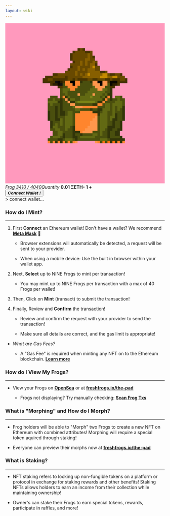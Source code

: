 ```yaml
---
layout: wiki
---
```


<title>freshfrogs.io/wiki 🍀</title>

<div class="minting-display">
    <div id="mintingTray" class="mintingTray">
        <div class="frog-tray" id="frog-tray-1"><img class="frog_img" src="../frog/3410.png"></div>
        <i class="label_mint">Frog 3410 / 4040</i><i class="label_q">Quantity</i>
        <b class="frog_mint">0.01 ΞETH</b><b class="frog_q"><b id="remove-frog">-</b> <b id="quant-frog">1</b> <a id="add-frog"><b>+</b></a></b>
    </div>
    <button id="mint-button" class="button" onclick="connect()"><b><i>Connect Wallet !</i></b></button>
    <div id="minting-console" class="minting-console">
        > connect wallet...
    </div>
</div>

### How do I Mint?

---

1. First **Connect** an Ethereum wallet! Don't have a wallet? We recommend **[Meta Mask](https://metamask.io/download/)** 🦊

    - Browser extensions will automatically be detected, a request will be sent to your provider.
    
    - When using a mobile device: Use the built in browser within your wallet app.

2. Next, **Select** up to NINE Frogs to mint per transaction!

    - You may mint up to NINE Frogs per transaction with a max of 40 Frogs per wallet!

3. Then, Click on **Mint** (transact) to submit the transaction!

4. Finally, Review and **Confirm** the transaction!

    - Review and confirm the request with your provider to send the transaction!

    - Make sure all details are correct, and the gas limit is appropriate!

- _What are Gas Fees?_

    - A "Gas Fee" is required when minting any NFT on to the Ethereum blockchain. **[Learn more](https://www.investopedia.com/terms/g/gas-ethereum.asp)**


### How do I View My Frogs?

---

- View your Frogs on **[OpenSea](https://opensea.io/account)** or at **[freshfrogs.io/the-pad](https://freshfrogs.io/the-pad)**

    - Frogs not displaying? Try manually checking: **[Scan Frog Txs]()**

    <div id='my-frogs'></div>


### What is "Morphing" and How do I Morph?

---

- Frog holders will be able to "Morph" two Frogs to create a new NFT on Ethereum with combined attributes! Morphing will require a special token aquired through staking!

- Everyone can preview their morphs now at **[freshfrogs.io/the-pad](https://freshfrogs.io/the-pad)**


### What is Staking?

---

- NFT staking refers to locking up non-fungible tokens on a platform or protocol in exchange for staking rewards and other benefits! Staking NFTs allows holders to earn an income from their collection while maintaining ownership!

- Owner's can stake their Frogs to earn special tokens, rewards, participate in raffles, and more!

